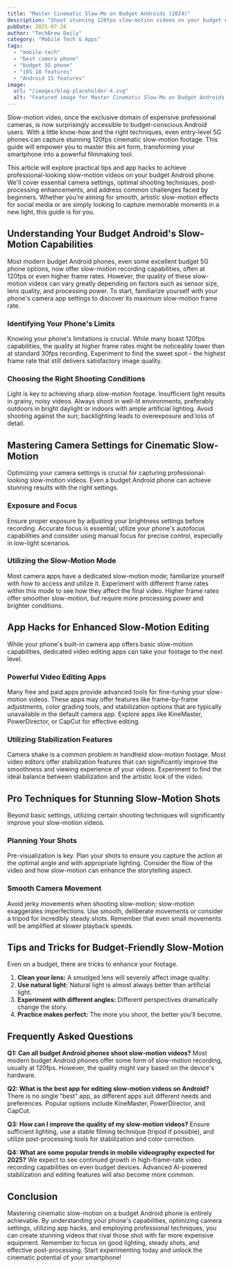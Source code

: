 ```yaml
---
title: "Master Cinematic Slow-Mo on Budget Androids (2024)"
description: "Shoot stunning 120fps slow-motion videos on your budget Android phone! Learn pro techniques & app hacks for amazing results.  Discover the best camera phone options for budget 5G phones in 2024. Read now!"
pubDate: 2025-07-28
author: "TechBrew Daily"
category: "Mobile Tech & Apps"
tags:
  - "mobile-tech"
  - "best camera phone"
  - "budget 5G phone"
  - "iOS 18 features"
  - "Android 15 features"
image:
  url: "/images/blog-placeholder-4.svg"
  alt: "Featured image for Master Cinematic Slow-Mo on Budget Androids (2024)"
---
```


Slow-motion video, once the exclusive domain of expensive professional cameras, is now surprisingly accessible to budget-conscious Android users.  With a little know-how and the right techniques, even entry-level 5G phones can capture stunning 120fps cinematic slow-motion footage. This guide will empower you to master this art form, transforming your smartphone into a powerful filmmaking tool.

This article will explore practical tips and app hacks to achieve professional-looking slow-motion videos on your budget Android phone. We'll cover essential camera settings, optimal shooting techniques, post-processing enhancements, and address common challenges faced by beginners.  Whether you're aiming for smooth, artistic slow-motion effects for social media or are simply looking to capture memorable moments in a new light, this guide is for you.


## Understanding Your Budget Android's Slow-Motion Capabilities

Most modern budget Android phones, even some excellent budget 5G phone options, now offer slow-motion recording capabilities, often at 120fps or even higher frame rates.  However, the quality of these slow-motion videos can vary greatly depending on factors such as sensor size, lens quality, and processing power. To start, familiarize yourself with your phone's camera app settings to discover its maximum slow-motion frame rate.

### Identifying Your Phone's Limits

Knowing your phone's limitations is crucial.  While many boast 120fps capabilities, the quality at higher frame rates might be noticeably lower than at standard 30fps recording.  Experiment to find the sweet spot – the highest frame rate that still delivers satisfactory image quality.

### Choosing the Right Shooting Conditions

Light is key to achieving sharp slow-motion footage. Insufficient light results in grainy, noisy videos.  Always shoot in well-lit environments, preferably outdoors in bright daylight or indoors with ample artificial lighting. Avoid shooting against the sun; backlighting leads to overexposure and loss of detail.

## Mastering Camera Settings for Cinematic Slow-Motion

Optimizing your camera settings is crucial for capturing professional-looking slow-motion videos.  Even a budget Android phone can achieve stunning results with the right settings.

### Exposure and Focus

Ensure proper exposure by adjusting your brightness settings before recording.  Accurate focus is essential; utilize your phone's autofocus capabilities and consider using manual focus for precise control, especially in low-light scenarios.

### Utilizing the Slow-Motion Mode

Most camera apps have a dedicated slow-motion mode; familiarize yourself with how to access and utilize it.  Experiment with different frame rates within this mode to see how they affect the final video.  Higher frame rates offer smoother slow-motion, but require more processing power and brighter conditions.

## App Hacks for Enhanced Slow-Motion Editing

While your phone's built-in camera app offers basic slow-motion capabilities, dedicated video editing apps can take your footage to the next level.

### Powerful Video Editing Apps

Many free and paid apps provide advanced tools for fine-tuning your slow-motion videos. These apps may offer features like frame-by-frame adjustments, color grading tools, and stabilization options that are typically unavailable in the default camera app.  Explore apps like KineMaster, PowerDirector, or CapCut for effective editing.

### Utilizing Stabilization Features

Camera shake is a common problem in handheld slow-motion footage.  Most video editors offer stabilization features that can significantly improve the smoothness and viewing experience of your videos.  Experiment to find the ideal balance between stabilization and the artistic look of the video.


## Pro Techniques for Stunning Slow-Motion Shots

Beyond basic settings, utilizing certain shooting techniques will significantly improve your slow-motion videos.

### Planning Your Shots

Pre-visualization is key. Plan your shots to ensure you capture the action at the optimal angle and with appropriate lighting.  Consider the flow of the video and how slow-motion can enhance the storytelling aspect.

### Smooth Camera Movement

Avoid jerky movements when shooting slow-motion; slow-motion exaggerates imperfections.  Use smooth, deliberate movements or consider a tripod for incredibly steady shots.  Remember that even small movements will be amplified at slower playback speeds.

## Tips and Tricks for Budget-Friendly Slow-Motion

Even on a budget, there are tricks to enhance your footage.

1. **Clean your lens:** A smudged lens will severely affect image quality.
2. **Use natural light:** Natural light is almost always better than artificial light.
3. **Experiment with different angles:** Different perspectives dramatically change the story.
4. **Practice makes perfect:**  The more you shoot, the better you'll become.

## Frequently Asked Questions

**Q1: Can all budget Android phones shoot slow-motion videos?**  Most modern budget Android phones offer some form of slow-motion recording, usually at 120fps. However, the quality might vary based on the device's hardware.

**Q2: What is the best app for editing slow-motion videos on Android?**  There is no single “best” app, as different apps suit different needs and preferences.  Popular options include KineMaster, PowerDirector, and CapCut.

**Q3: How can I improve the quality of my slow-motion videos?** Ensure sufficient lighting, use a stable filming technique (tripod if possible), and utilize post-processing tools for stabilization and color correction.

**Q4: What are some popular trends in mobile videography expected for 2025?**  We expect to see continued growth in high-frame-rate video recording capabilities on even budget devices. Advanced AI-powered stabilization and editing features will also become more common.


## Conclusion

Mastering cinematic slow-motion on a budget Android phone is entirely achievable. By understanding your phone's capabilities, optimizing camera settings, utilizing app hacks, and employing professional techniques, you can create stunning videos that rival those shot with far more expensive equipment. Remember to focus on good lighting, steady shots, and effective post-processing.  Start experimenting today and unlock the cinematic potential of your smartphone!